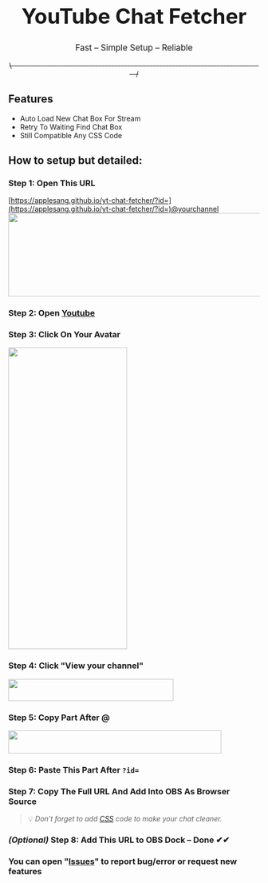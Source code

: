 <div align="center">
  <h1 style="font-size:3em;">YouTube Chat Fetcher</h1>
  <p style="font-size:1.2em; margin-top:0.5em;">Fast – Simple Setup – Reliable</p>
</div>


<p align="center">
  <s>\-------------------------------------------------------------------------------/</s>
</p>


## Features
- Auto Load New Chat Box For Stream
- Retry To Waiting Find Chat Box
- Still Compatible Any CSS Code

## How to setup but detailed:
### Step 1: Open This URL  
[https://applesang.github.io/yt-chat-fetcher/?id=](https://applesang.github.io/yt-chat-fetcher/?id=)@yourchannel  
<img src="https://github.com/user-attachments/assets/70c84828-ea46-497e-875f-25c6dfe558aa" width="732" height="167" />

### Step 2: Open [Youtube](https://www.youtube.com/)

### Step 3: Click On Your Avatar  
<img src="https://github.com/user-attachments/assets/be5cdc27-8518-4dc6-8b3a-e77ed46d39c0" width="238" height="604" />

### Step 4: Click "View your channel"  
<img src="https://github.com/user-attachments/assets/08ebe67b-bbe3-4ef2-a988-d0183d9df67c" width="331" height="44" />

### Step 5: Copy Part After @  
<img src="https://github.com/user-attachments/assets/e41a67c8-2d0b-42ee-a924-c176a96d0a6c" width="427" height="46" />

### Step 6: Paste This Part After `?id=`

### Step 7: Copy The Full URL And Add Into OBS As **Browser Source**  
> 💡 _Don’t forget to add [CSS](https://chatv2.septapus.com/) code to make your chat cleaner._

### *(Optional)* Step 8: Add This URL to OBS **Dock** – Done ✔✔









### You can open "[Issues](https://github.com/AppleSang/yt-chat-fetcher/issues)" to report bug/error or request new features






